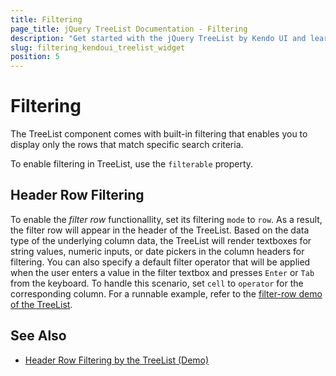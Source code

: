 ```yaml
---
title: Filtering
page_title: jQuery TreeList Documentation - Filtering
description: "Get started with the jQuery TreeList by Kendo UI and learn how to filter its data."
slug: filtering_kendoui_treelist_widget
position: 5
---
```


# Filtering

The TreeList component comes with built-in filtering that enables you to display only the rows that match specific search criteria.

To enable filtering in TreeList, use the `filterable` property.

## Header Row Filtering  

To enable the _filter row_ functionallity, set its filtering `mode` to `row`.  As a result, the filter row will appear in the header of the TreeList. Based on the data type of the underlying column data, the TreeList will render textboxes for string values, numeric inputs, or date pickers in the column headers for filtering. You can also specify a default filter operator that will be applied when the user enters a value in the filter textbox and presses `Enter` or `Tab` from the keyboard. To handle this scenario, set `cell` to `operator` for the corresponding column. For a runnable example, refer to the [filter-row demo of the TreeList](https://demos.telerik.com/kendo-ui/treelist/filter-row).


## See Also

* [Header Row Filtering by the TreeList (Demo)](https://demos.telerik.com/kendo-ui/treelist/filter-row)

